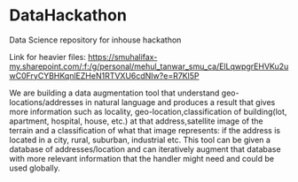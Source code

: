# DataHackathon
Data Science repository for inhouse hackathon

Link for heavier files: https://smuhalifax-my.sharepoint.com/:f:/g/personal/mehul_tanwar_smu_ca/ElLqwpgrEHVKu2uwC0FryCYBHKqnlEZHeN1RTVXU6cdNIw?e=R7Kl5P


We are building a data augmentation tool that understand geo-locations/addresses in natural language and produces a result that gives more information such as locality, geo-location,classification 
of building(lot, apartment, hospital, house, etc.) at that address,satellite image of the terrain and a classification of what that image represents: if the address is located in a city,
rural, suburban, industrial etc. This tool can be given a database of addresses/location and can iteratively augment that database with more relevant information that the handler might need and could be used globally.
